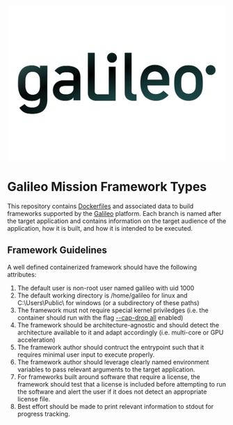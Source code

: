 <p align="center">
  <img src="https://github.com/GoHypernet/Galileo-Mission-Frameworks/blob/master/galileo_pres.png" width="500">
</p>

# Galileo Mission Framework Types
This repository contains [Dockerfiles](https://docs.docker.com/engine/reference/builder/) and associated data to 
build frameworks supported by the [Galileo](https://hypernetlabs.io/galileo/) platform. Each branch is named after
the target application and contains information on the target audience of the application, how it is built, and how
it is intended to be executed. 

## Framework Guidelines
A well defined containerized framework should have the following attributes:
1. The default user is non-root user named galileo with uid 1000
2. The default working directory is /home/galileo for linux and C:\Users\Public\ for windows (or a subdirectory of these paths)
3. The framework must not require special kernel priviledges (i.e. the container should run with the flag [--cap-drop all](https://docs.docker.com/engine/reference/run/#runtime-privilege-and-linux-capabilities) enabled)
4. The framework should be architecture-agnostic and should detect the architecture available to it and adapt accordingly (i.e. multi-core or GPU acceleration)
5. The framework author should contruct the entrypoint such that it requires minimal user input to execute properly. 
6. The framework author should leverage clearly named environment variables to pass relevant arguments to the target application. 
7. For frameworks built around software that require a license, the framework should test that a license is included before attempting to run the software and alert the user if it does not detect an appropriate license file. 
8. Best effort should be made to print relevant information to stdout for progress tracking. 
